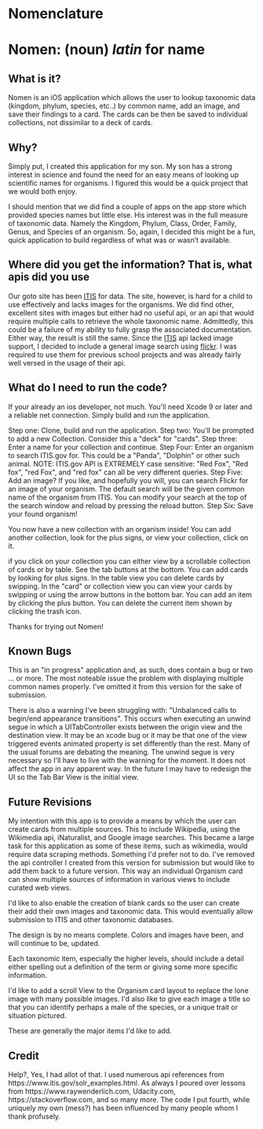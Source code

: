 # Nomenclature

<h1> Nomen: (noun) <i>latin</i> for name </h1>

<h2>What is it?</h2>
<p>Nomen is an iOS application which allows the user to lookup taxonomic data (kingdom, phylum, species, etc..) by common name, add an image, and save their findings to a card. The cards can be then be saved to individual collections, not dissimilar to a deck of cards.

<h2>Why?</h2>
<p>Simply put, I created this application for my son. My son has a strong interest in science and found the need for an easy means of looking up scientific names for organisms. I figured this would be a quick project that we would both enjoy.<p>I should mention that we did find a couple of apps on the app store which provided species names but little else. His interest was in the full measure of taxonomic data. Namely the Kingdom, Phylum, Class, Order, Family, Genus, and Species of an organism. So, again, I decided this might be a fun, quick application to build regardless of what was or wasn’t available.

<h2>Where did you get the information? That is, what apis did you use</h2>
<p>Our goto site has been <a href="https://www.itis.gov">ITIS</a> for data. The site, however, is hard for a child to use effectively and lacks images for the organisms. We did find other, excellent sites with images but either had no useful api, or an api that would require multiple calls to retrieve the whole taxonomic name. Admittedly, this could be a failure of my ability to fully grasp the associated documentation. Either way, the result is still the same. Since the <a href="https://www.itis.gov">ITIS</a> api lacked image support, I decided to include a general image search using <a href="https://www.flickr.com">flickr</a>. I was required to use them for previous school projects and was already fairly well versed in the usage of their api.

<h2>What do I need to run the code?</h2>
<p>If your already an ios developer, not much. You'll need Xcode 9 or later and a reliable net connection. Simply build and run the application.
  
  Step one: Clone, build and run the application.
  Step two: You'll be prompted to add a new Collection. Consider this a "deck" for "cards".
  Step three: Enter a name for your collection and continue.
  Step Four: Enter an organism to search ITIS.gov for. This could be a "Panda", "Dolphin" or other such animal.
    NOTE: ITIS.gov API is EXTREMELY case sensitive: "Red Fox", "Red fox", "red Fox", and "red fox" can all be very different     queries.
  Step Five: Add an image? If you like, and hopefully you will, you can search Flickr for an image of your organism. The default search will be the given common name of the organism from ITIS. You can modify your search at the top of the search window and reload by pressing the reload button.
  Step Six: Save your found organism!
 
 You now have a new collection with an organism inside! You can add another collection, look for the plus signs, or view your collection, click on it. 
 
 if you click on your collection you can either view by a scrollable collection of cards or by table. See the tab buttons at the bottom. You can add cards by looking for plus signs. In the table view you can delete cards by swipping. In the "card" or collection view you can view your cards by swipping or using the arrow buttons in the bottom bar. You can add an item by clicking the plus button. You can delete the current item shown by clicking the trash icon.
 
 Thanks for trying out Nomen!

<h2>Known Bugs</h2>
<p>This is an "in progress" application and, as such, does contain a bug or two ... or more. The most noteable issue the problem with displaying multiple common names properly. I've omitted it from this version for the sake of submission.

There is also a warning I've been struggling with: "Unbalanced calls to begin/end appearance transitions". This occurs when executing an unwind segue in which a UITabController exists between the origin view and the destination view. It may be an xcode bug or it may be that one of the view triggered events animated property is set differently than the rest. Many of the usual forums are debating the meaning. The unwind segue is very necessary so I'll have to live with the warning for the moment. It does not affect the app in any apparent way. In the future I may have to redesign the UI so the Tab Bar View is the initial view.
  
<h2>Future Revisions</h2>
My intention with this app is to provide a means by which the user can create cards from multiple sources. This to include Wikipedia, using the Wikimedia api, iNaturalist, and Google image searches. This became a large task for this application as some of these items, such as wikimedia, would require data scraping methods. Something I'd prefer not to do. I've removed the api controller I created from this version for submission but would like to add them back to a future version. This way an individual Organism card can show multiple sources of information in various views to include curated web views.

I'd like to also enable the creation of blank cards so the user can create their add their own images and taxonomic data. This would eventually allow submission to ITIS and other taxonomic databases.

The design is by no means complete. Colors and images have been, and will continue to be, updated.

Each taxonomic item, especially the higher levels, should include a detail either spelling out a definition of the term or giving some more specific information.

I'd like to add a scroll View to the Organism card layout to replace the lone image with many possible images. I'd also like to give each image a title so that you can identify perhaps a male of the species, or a unique trait or situation pictured.

These are generally the major items I'd like to add.

<h2>Credit</h2>
Help?, Yes, I had allot of that. I used numerous api references from https://www.itis.gov/solr_examples.html. As always I poured over lessons from https://www.raywenderlich.com, Udacity.com, https://stackoverflow.com, and so many more. The code I put fourth, while uniquely my own (mess?) has been influenced by many people whom I thank profusely.
